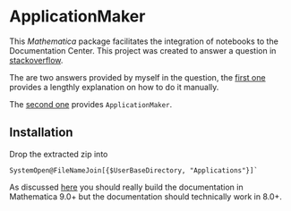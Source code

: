 # ApplicationMaker

This *Mathematica* package facilitates the integration of notebooks
to the Documentation Center. This project was created to answer a
question in
[stackoverflow](http://stackoverflow.com/q/6574710/788553).

The are two answers provided by myself in the question, the [first
one](http://stackoverflow.com/a/6574919/788553) provides a lengthly
explanation on how to do it manually.

The [second one](http://stackoverflow.com/a/6660444/788553) provides
`ApplicationMaker`.

## Installation

Drop the extracted zip into

    SystemOpen@FileNameJoin[{$UserBaseDirectory, "Applications"}]`

As discussed [here](http://mathematica.stackexchange.com/questions/28316/creating-cross-version-compatible-documentation-with-workbench/28321#28321) you should really build the documentation in Mathematica 9.0+ but the documentation should technically work in 8.0+.
